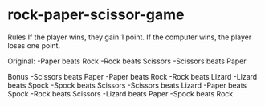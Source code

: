 # rock-paper-scissor-game


Rules
If the player wins, they gain 1 point. If the computer wins, the player loses one point.

Original:
-Paper beats Rock
-Rock beats Scissors
-Scissors beats Paper


Bonus
-Scissors beats Paper
-Paper beats Rock
-Rock beats Lizard
-Lizard beats Spock
-Spock beats Scissors
-Scissors beats Lizard
-Paper beats Spock
-Rock beats Scissors
-Lizard beats Paper
-Spock beats Rock
